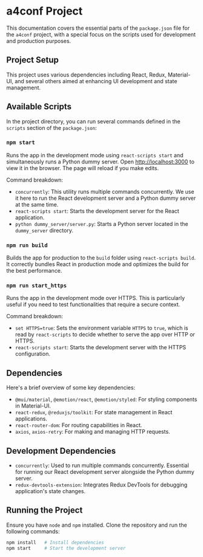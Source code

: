 # a4conf Project

This documentation covers the essential parts of the `package.json` file for the `a4conf` project, with a special focus on the scripts used for development and production purposes.

## Project Setup

This project uses various dependencies including React, Redux, Material-UI, and several others aimed at enhancing UI development and state management.

## Available Scripts

In the project directory, you can run several commands defined in the `scripts` section of the `package.json`:

### `npm start`

Runs the app in the development mode using `react-scripts start` and simultaneously runs a Python dummy server. Open [http://localhost:3000](http://localhost:3000) to view it in the browser. The page will reload if you make edits.

Command breakdown:
- `concurrently`: This utility runs multiple commands concurrently. We use it here to run the React development server and a Python dummy server at the same time.
- `react-scripts start`: Starts the development server for the React application.
- `python dummy_server/server.py`: Starts a Python server located in the `dummy_server` directory.

### `npm run build`

Builds the app for production to the `build` folder using `react-scripts build`. It correctly bundles React in production mode and optimizes the build for the best performance.

### `npm run start_https`

Runs the app in the development mode over HTTPS. This is particularly useful if you need to test functionalities that require a secure context.

Command breakdown:
- `set HTTPS=true`: Sets the environment variable `HTTPS` to `true`, which is read by `react-scripts` to decide whether to serve the app over HTTP or HTTPS.
- `react-scripts start`: Starts the development server with the HTTPS configuration.

## Dependencies

Here's a brief overview of some key dependencies:

- `@mui/material`, `@emotion/react`, `@emotion/styled`: For styling components in Material-UI.
- `react-redux`, `@reduxjs/toolkit`: For state management in React applications.
- `react-router-dom`: For routing capabilities in React.
- `axios`, `axios-retry`: For making and managing HTTP requests.

## Development Dependencies

- `concurrently`: Used to run multiple commands concurrently. Essential for running our React development server alongside the Python dummy server.
- `redux-devtools-extension`: Integrates Redux DevTools for debugging application's state changes.

## Running the Project

Ensure you have `node` and `npm` installed. Clone the repository and run the following commands:

```bash
npm install   # Install dependencies
npm start     # Start the development server
